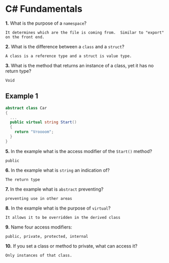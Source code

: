 # C# Fundamentals


**1.** What is the purpose of a `namespace`?
<!-- enter you answer in the space below -->
```
It determines which are the file is coming from.  Similar to "export" on the front end.
```
**2.** What is the difference between a `class` and a `struct`?
<!-- enter you answer in the space below -->
```
A class is a reference type and a struct is value type.
```
**3.** What is the method that returns an instance of a class, yet it has no return type?
<!-- enter you answer in the space below -->
```
Void
```
## Example 1
```c#
abstract class Car
{
  ...
  public virtual string Start()
  {
    return "Vroooom";
  }
}
```
**5.** In the example what is the access modifier of the `Start()` method?
<!-- enter you answer in the space below -->
```
public
```
**6.** In the example what is `string` an indication of?
<!-- enter you answer in the space below -->
```
The return type
```
**7.** In the example what is `abstract` preventing?
<!-- enter you answer in the space below -->
```
preventing use in other areas
```
**8.** In the example what is the purpose of `virtual`?
<!-- enter you answer in the space below -->
```
It allows it to be overridden in the derived class
```
**9.** Name four access modifiers:
<!-- enter you answer in the space below -->
```
public, private, protected, internal
```
**10.** If you set a class or method to private, what can access it?
<!-- enter you answer in the space below -->
```
Only instances of that class.
```